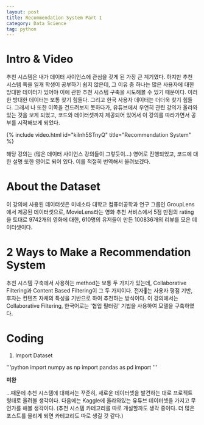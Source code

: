 ```yaml
---
layout: post
title: Recommendation System Part 1
category: Data Science
tag: python
---
```


# Intro & Video  
추천 시스템은 내가 데이터 사이언스에 관심을 갖게 된 가장 큰 계기였다. 하지만 추천 시스템 쪽을 일개 학생이 공부하기 쉽지 않은데, 그 이유 중 하나는 많은 사용자에 대한 방대한 데이터가 있어야 이에 관한 추천 시스템 구축을 시도해볼 수 있기 때문이다. 이러한 방대한 데이터는 보통 찾기 힘들다. 그리고 한국 사용자 데이터는 더더욱 찾기 힘들다. 그래서 나 또한 이쪽을 건드려보지 못하다가, 유튜브에서 우연히 관련 강의가 올라와 있는 것을 보게 되었고, 코드와 데이터셋까지 제공되어 있어서 이 강의를 따라가면서 공부를 시작해보게 되었다.  

{% include video.html id="kiInh5STnyQ" title="Recommendation System" %}   

해당 강의는 (많은 데이터 사이언스 강의들이 그렇듯이...) 영어로 진행되었고, 코드에 대한 설명 또한 영어로 되어 있다. 이를 적절히 번역해서 올려보겠다.  

# About the Dataset  
이 강의에 사용된 데이터셋은 미네소타 대학교 컴퓨터공학과 연구 그룹인 GroupLens에서 제공된 데이터셋으로, MovieLens라는 영화 추천 서비스에서 5점 만점의 rating을 토대로 9742개의 영화에 대한, 610명의 유저들이 만든 100836개의 리뷰를 모은 데이터셋이다.  

# 2 Ways to Make a Recommendation System  
추천 시스템 구축에서 사용하는 method는 보통 두 가지가 있는데, Collaborative Filtering과 Content Based Filtering이 그 두 가지이다. 전자는 사용자 평점 기반, 후자는 컨텐츠 자체의 특성을 기반으로 하여 추천하는 방식이다. 이 강의에서는 Collaborative Filtering, 한국어로는 '협업 필터링' 기법을 사용하여 모델을 구축하였다.  

# Coding  

1. Import Dataset

'''python
import numpy as np
import pandas as pd
import
'''

**미완**  

...때문에 추천 시스템에 대해서는 꾸준히, 새로운 데이터셋을 발견하는 대로 프로젝트 형태로 올려볼 생각이다. 다음에는 Kaggle에 올라와있는 유튜브 데이터셋을 가지고 무언가를 해볼 생각이다. (추천 시스템 카테고리를 따로 개설할까도 생각 중이다. 더 많은 포스트를 올리게 되면 카테고리도 따로 생길 것 같다.)
